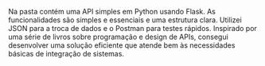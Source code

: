 Na pasta contém uma API simples em Python usando Flask. As funcionalidades são simples e essenciais e uma estrutura clara. Utilizei JSON para a troca de dados e o Postman para testes rápidos. Inspirado por uma série de livros sobre programação e design de APIs, consegui desenvolver uma solução eficiente que atende bem às necessidades básicas de integração de sistemas.

